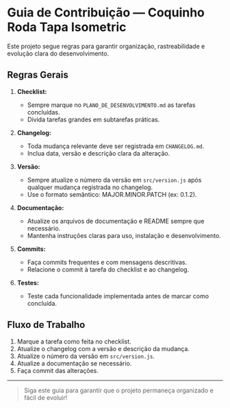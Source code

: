 # Guia de Contribuição — Coquinho Roda Tapa Isometric

Este projeto segue regras para garantir organização, rastreabilidade e evolução clara do desenvolvimento.

## Regras Gerais

1. **Checklist:**
   - Sempre marque no `PLANO_DE_DESENVOLVIMENTO.md` as tarefas concluídas.
   - Divida tarefas grandes em subtarefas práticas.

2. **Changelog:**
   - Toda mudança relevante deve ser registrada em `CHANGELOG.md`.
   - Inclua data, versão e descrição clara da alteração.

3. **Versão:**
   - Sempre atualize o número da versão em `src/version.js` após qualquer mudança registrada no changelog.
   - Use o formato semântico: MAJOR.MINOR.PATCH (ex: 0.1.2).

4. **Documentação:**
   - Atualize os arquivos de documentação e README sempre que necessário.
   - Mantenha instruções claras para uso, instalação e desenvolvimento.

5. **Commits:**
   - Faça commits frequentes e com mensagens descritivas.
   - Relacione o commit à tarefa do checklist e ao changelog.

6. **Testes:**
   - Teste cada funcionalidade implementada antes de marcar como concluída.

## Fluxo de Trabalho

1. Marque a tarefa como feita no checklist.
2. Atualize o changelog com a versão e descrição da mudança.
3. Atualize o número da versão em `src/version.js`.
4. Atualize a documentação se necessário.
5. Faça commit das alterações.

---

> Siga este guia para garantir que o projeto permaneça organizado e fácil de evoluir!
